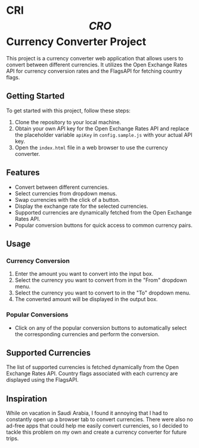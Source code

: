 # CRI$$ CRO$$ Currency Converter Project

This project is a currency converter web application that allows users to convert between different currencies. It utilizes the Open Exchange Rates API for currency conversion rates and the FlagsAPI for fetching country flags.

## Getting Started

To get started with this project, follow these steps:

1. Clone the repository to your local machine.
2. Obtain your own API key for the Open Exchange Rates API and replace the placeholder variable `apiKey` in `config.sample.js` with your actual API key.
3. Open the `index.html` file in a web browser to use the currency converter.

## Features

- Convert between different currencies.
- Select currencies from dropdown menus.
- Swap currencies with the click of a button.
- Display the exchange rate for the selected currencies.
- Supported currencies are dynamically fetched from the Open Exchange Rates API.
- Popular conversion buttons for quick access to common currency pairs.

## Usage

### Currency Conversion

1. Enter the amount you want to convert into the input box.
2. Select the currency you want to convert from in the "From" dropdown menu.
3. Select the currency you want to convert to in the "To" dropdown menu.
4. The converted amount will be displayed in the output box.

### Popular Conversions

- Click on any of the popular conversion buttons to automatically select the corresponding currencies and perform the conversion.

## Supported Currencies

The list of supported currencies is fetched dynamically from the Open Exchange Rates API. Country flags associated with each currency are displayed using the FlagsAPI.

## Inspiration

While on vacation in Saudi Arabia, I found it annoying that I had to constantly open up a browser tab to convert currencies. There were also no ad-free apps that could help me easily convert currencies, so I decided to tackle this problem on my own and create a currency converter for future trips.


